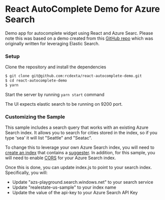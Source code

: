 # React AutoComplete Demo for Azure Search

Demo app for autocomplete widget using React and Azure Searc.  Please note this was based on a demo created from this [GitHub repo](https://github.com/rcdexta/react-autocomplete-demo) which was originally written for leveraging Elastic Search.  

### Setup

Clone the repository and install the dependencies

```bash
$ git clone git@github.com:rcdexta/react-autocomplete-demo.git
$ cd react-autocomplete-demo
$ yarn
```

Start the server by running `yarn start` command

The UI expects elastic search to be running on 9200 port.

### Customizing the Sample

This sample includes a search query that works with an existing Azure Search index.  It allows you to search for cities stored in the index, so if you type 'sea' it will list "Seattle" and "Seatac".  

To change this to leverage your own Azure Search index, you will need to [create an index](https://docs.microsoft.com/en-us/azure/search/search-create-index-portal) that contains a [suggester](https://docs.microsoft.com/en-us/rest/api/searchservice/suggesters).  In addition, for this sample, you will need to enable [CORS](https://docs.microsoft.com/en-us/rest/api/searchservice/create-index) for your Azure Search index.

Once this is done, you can update index.js to point to your search index.  Specifically, you will:
* Update "azs-playground.search.windows.net" to your search service
* Update "realestate-us-sample" to your index name
* Update the value of the api-key to your Azure Search API Key 

